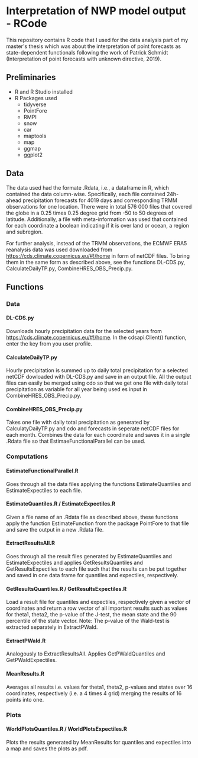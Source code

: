 # Interpretation of NWP model output - RCode
This repository contains R code that I used for the data analysis part of my master's thesis which was about the interpretation of point forecasts as state-dependent functionals following the work of Patrick Schmidt (Interpretation of point forecasts with unknown directive, 2019).


## Preliminaries
* R and R Studio installed
* R Packages used
    * tidyverse
    * PointFore
    * RMPI
    * snow
    * car
    * maptools
    * map
    * ggmap
    + ggplot2

## Data
The data used had the formate .Rdata, i.e., a dataframe in R, which contained the data column-wise. Specifically, each file contained 24h-ahead precipitation forecasts for 4019 days and corresponding TRMM observations for one location. There were in total 576 000 files that covered the globe in a 0.25 times 0.25 degree grid from -50 to 50 degrees of latitude.
Additionally, a file with meta-information was used that contained for each coordinate a boolean indicating if it is over land or ocean, a region and subregion.

For further analysis, instead of the TRMM observations, the ECMWF ERA5 reanalysis data was used downloaded from https://cds.climate.copernicus.eu/#!/home in form of netCDF files. To bring them in the same form as described above, see the functions DL-CDS.py, CalculateDailyTP.py, CombineHRES_OBS_Precip.py. 

## Functions

### Data

#### DL-CDS.py
Downloads hourly precipitation data for the selected years from https://cds.climate.copernicus.eu/#!/home.
In the cdsapi.Client() function, enter the key from you user profile.

#### CalculateDailyTP.py
Hourly precipitation is summed up to daily total precipitation for a selected netCDF dowloaded with DL-CDS.py and save in an output file. All the output files can easily be merged using cdo so that we get one file with daily total precipitation as variable for all year being used es input in CombineHRES_OBS_Precip.py.

#### CombineHRES_OBS_Precip.py
Takes one file with daily total precipitation as generated by CalculatyDailyTP.py and cdo and forecasts in seperate netCDF files for each month. Combines the data for each coordinate and saves it in a single .Rdata file so that EstimaeFunctionalParallel can be used.

### Computations

#### EstimateFunctionalParallel.R
Goes through all the data files applying the functions EstimateQuantiles and EstimateExpectiles to each file.

#### EstimateQuantiles.R / EstimateExpectiles.R
Given a file name of an .Rdata file as described above, these functions apply the function EstimateFunction from the package PointFore to that file and save the output in a new .Rdata file.

#### ExtractResultsAll.R
Goes through all the result files generated by EstimateQuantiles and EstimateExpectiles and applies GetResultsQuantiles and GetResultsExpectiles to each file such that the results can be put together and saved in one data frame for quantiles and expectiles, respectively.

#### GetResultsQuantiles.R / GetResultsExpectiles.R
Load a result file for quantiles and expectiles, respectively given a vector of coordinates and return a row vector of all important results such as values for theta1, theta2, the p-value of the J-test, the mean state and the 90 percentile of the state vector. Note: The p-value of the Wald-test is extracted separately in ExtractPWald.

#### ExtractPWald.R
Analogously to ExtractResultsAll. Applies GetPWaldQuantiles and GetPWaldExpectiles.

#### MeanResults.R
Averages all results i.e. values for theta1, theta2, p-values and states over 16 coordinates, respectively (i.e. a 4 times 4 grid) merging the results of 16 points into one.

### Plots

#### WorldPlotsQuantiles.R / WorldPlotsExpectiles.R
Plots the results generated by MeanResults for quantiles and expectiles into a map and saves the plots as pdf.
